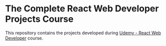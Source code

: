 # The Complete React Web Developer Projects Course

This repository contains the projects developed during [Udemy - React Web Developer](https://www.udemy.com/react-2nd-edition/learn/v4/overview) course.
